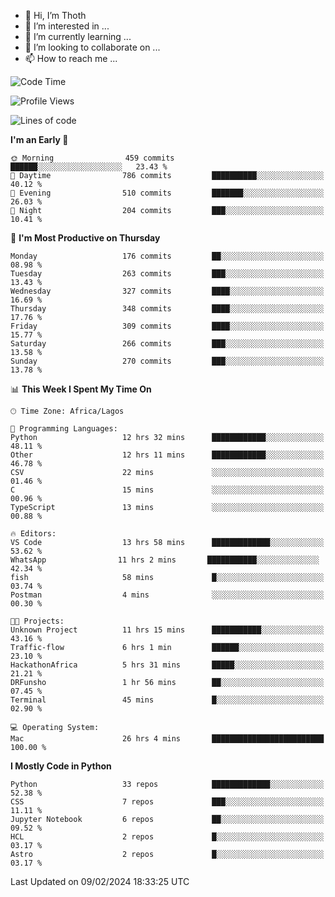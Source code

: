 <!---
thoth2357/thoth2357 is a ✨ special ✨ repository because its `README.md` (this file) appears on your GitHub profile.
You can click the Preview link to take a look at your changes.
--->

- 👋 Hi, I’m Thoth
- 👀 I’m interested in ...
- 🌱 I’m currently learning ...
- 💞️ I’m looking to collaborate on ...
- 📫 How to reach me ...




<!--START_SECTION:waka-->
![Code Time](http://img.shields.io/badge/Code%20Time-2%2C722%20hrs%2056%20mins-blue)

![Profile Views](http://img.shields.io/badge/Profile%20Views-0-blue)

![Lines of code](https://img.shields.io/badge/From%20Hello%20World%20I%27ve%20Written-30.8%20million%20lines%20of%20code-blue)

**I'm an Early 🐤** 

```text
🌞 Morning                459 commits         ██████░░░░░░░░░░░░░░░░░░░   23.43 % 
🌆 Daytime                786 commits         ██████████░░░░░░░░░░░░░░░   40.12 % 
🌃 Evening                510 commits         ███████░░░░░░░░░░░░░░░░░░   26.03 % 
🌙 Night                  204 commits         ███░░░░░░░░░░░░░░░░░░░░░░   10.41 % 
```
📅 **I'm Most Productive on Thursday** 

```text
Monday                   176 commits         ██░░░░░░░░░░░░░░░░░░░░░░░   08.98 % 
Tuesday                  263 commits         ███░░░░░░░░░░░░░░░░░░░░░░   13.43 % 
Wednesday                327 commits         ████░░░░░░░░░░░░░░░░░░░░░   16.69 % 
Thursday                 348 commits         ████░░░░░░░░░░░░░░░░░░░░░   17.76 % 
Friday                   309 commits         ████░░░░░░░░░░░░░░░░░░░░░   15.77 % 
Saturday                 266 commits         ███░░░░░░░░░░░░░░░░░░░░░░   13.58 % 
Sunday                   270 commits         ███░░░░░░░░░░░░░░░░░░░░░░   13.78 % 
```


📊 **This Week I Spent My Time On** 

```text
🕑︎ Time Zone: Africa/Lagos

💬 Programming Languages: 
Python                   12 hrs 32 mins      ████████████░░░░░░░░░░░░░   48.11 % 
Other                    12 hrs 11 mins      ████████████░░░░░░░░░░░░░   46.78 % 
CSV                      22 mins             ░░░░░░░░░░░░░░░░░░░░░░░░░   01.46 % 
C                        15 mins             ░░░░░░░░░░░░░░░░░░░░░░░░░   00.96 % 
TypeScript               13 mins             ░░░░░░░░░░░░░░░░░░░░░░░░░   00.88 % 

🔥 Editors: 
VS Code                  13 hrs 58 mins      █████████████░░░░░░░░░░░░   53.62 % 
‎WhatsApp                11 hrs 2 mins       ███████████░░░░░░░░░░░░░░   42.34 % 
fish                     58 mins             █░░░░░░░░░░░░░░░░░░░░░░░░   03.74 % 
Postman                  4 mins              ░░░░░░░░░░░░░░░░░░░░░░░░░   00.30 % 

🐱‍💻 Projects: 
Unknown Project          11 hrs 15 mins      ███████████░░░░░░░░░░░░░░   43.16 % 
Traffic-flow             6 hrs 1 min         ██████░░░░░░░░░░░░░░░░░░░   23.10 % 
HackathonAfrica          5 hrs 31 mins       █████░░░░░░░░░░░░░░░░░░░░   21.21 % 
DRFunsho                 1 hr 56 mins        ██░░░░░░░░░░░░░░░░░░░░░░░   07.45 % 
Terminal                 45 mins             █░░░░░░░░░░░░░░░░░░░░░░░░   02.90 % 

💻 Operating System: 
Mac                      26 hrs 4 mins       █████████████████████████   100.00 % 
```

**I Mostly Code in Python** 

```text
Python                   33 repos            █████████████░░░░░░░░░░░░   52.38 % 
CSS                      7 repos             ███░░░░░░░░░░░░░░░░░░░░░░   11.11 % 
Jupyter Notebook         6 repos             ██░░░░░░░░░░░░░░░░░░░░░░░   09.52 % 
HCL                      2 repos             █░░░░░░░░░░░░░░░░░░░░░░░░   03.17 % 
Astro                    2 repos             █░░░░░░░░░░░░░░░░░░░░░░░░   03.17 % 
```




 Last Updated on 09/02/2024 18:33:25 UTC
<!--END_SECTION:waka-->
<!--![](http://github-profile-summary-cards.vercel.app/api/cards/profile-details?username=thoth2357&theme=2077)

![](http://github-profile-summary-cards.vercel.app/api/cards/stats?username=thoth2357&theme=2077)![](http://github-profile-summary-cards.vercel.app/api/cards/productive-time?username=thoth2357&theme=2077&utcOffset=8) -->
